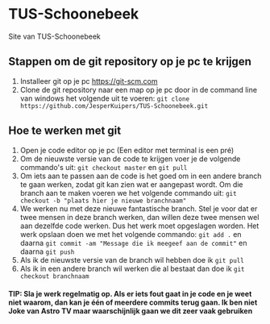 # TUS-Schoonebeek
Site van TUS-Schoonebeek

## Stappen om de git repository op je pc te krijgen
1. Installeer git op je pc
https://git-scm.com
2. Clone de git repository naar een map op je pc door in de command line van windows het volgende uit te voeren:
`git clone https://github.com/JesperKuipers/TUS-Schoonebeek.git`

## Hoe te werken met git

1. Open je code editor op je pc (Een editor met terminal is een pré)
2. Om de nieuwste versie van de code te krijgen voer je de volgende commando's uit:
`git checkout master` en `git pull`
3. Om iets aan te passen aan de code is het goed om in een andere branch te gaan werken, zodat git kan zien wat er aangepast wordt. Om die branch aan te maken voeren we het volgende commando uit: 
`git checkout -b "plaats hier je nieuwe branchnaam"`
4. We werken nu met deze nieuwe fantastische branch. Stel je voor dat er twee mensen in deze branch werken, dan willen deze twee mensen wel aan dezelfde code werken. Dus het werk moet opgeslagen worden. Het werk opslaan doen we met het volgende commando:
`git add .` en daarna
`git commit -am "Message die ik meegeef aan de commit"` en daarna `git push`
5. Als ik de nieuwste versie van de branch wil hebben doe ik `git pull`
6. Als ik in een andere branch wil werken die al bestaat dan doe ik `git checkout branchnaam`
<h4>TIP: Sla je werk regelmatig op. Als er iets fout gaat in je code en je weet niet waarom, dan kan je één of meerdere commits terug gaan. Ik ben niet Joke van Astro TV maar waarschijnlijk gaan we dit zeer vaak gebruiken</h4>
